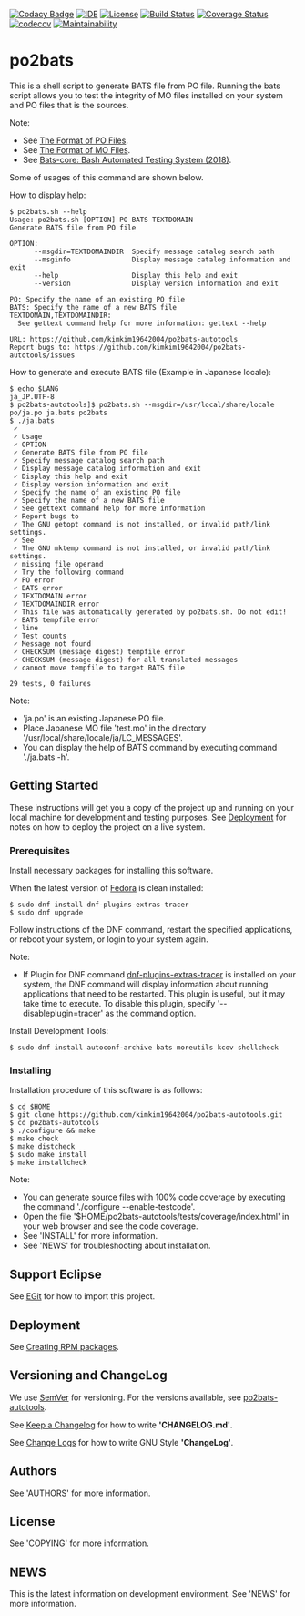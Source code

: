 <!--
 Document File Format:
	- GFM (GitHub Flavored Markdown)
References:
	- [Mastering Markdown](https://guides.github.com/features/mastering-markdown/)
	- [Markdown Editor](https://jbt.github.io/markdown-editor/)
	- [A template to make good README.md](https://gist.github.com/PurpleBooth/109311bb0361f32d87a2)
-->

[![Codacy Badge](https://api.codacy.com/project/badge/Grade/0e1c75ade3f74743ba5f18911e3ef4ca)](https://app.codacy.com/app/kimkim19642004/po2bats-autotools?utm_source=github.com&utm_medium=referral&utm_content=kimkim19642004/po2bats-autotools&utm_campaign=Badge_Grade_Settings)
[![IDE](https://img.shields.io/badge/Eclipse-CDT%2FAutotools-blue.svg?logo=eclipse)](https://wiki.eclipse.org/Linux_Tools_Project/Autotools/User_Guide)
[![License](http://img.shields.io/badge/license-MIT-blue.svg?style=flat)](https://choosealicense.com/licenses/mit/)
[![Build Status](https://travis-ci.com/kimkim19642004/po2bats-autotools.svg?branch=master)](https://travis-ci.com/kimkim19642004/po2bats-autotools)
[![Coverage Status](https://coveralls.io/repos/github/kimkim19642004/po2bats-autotools/badge.svg?branch=master)](https://coveralls.io/github/kimkim19642004/po2bats-autotools?branch=master)
[![codecov](https://codecov.io/gh/kimkim19642004/po2bats-autotools/branch/master/graph/badge.svg)](https://codecov.io/gh/kimkim19642004/po2bats-autotools)
[![Maintainability](https://api.codeclimate.com/v1/badges/b0decaccaa58a20b1cde/maintainability)](https://codeclimate.com/github/kimkim19642004/po2bats-autotools/maintainability)

# po2bats

This is a shell script to generate BATS file from PO file.
Running the bats script allows you to test the integrity of MO files installed on your system and PO files that is the sources.

Note:
- See [The Format of PO Files](https://www.gnu.org/software/gettext/manual/html_node/PO-Files.html).
- See [The Format of MO Files](https://www.gnu.org/software/gettext/manual/html_node/MO-Files.html).
- See [Bats-core: Bash Automated Testing System (2018)](https://github.com/bats-core/bats-core).

Some of usages of this command are shown below.

How to display help:
```
$ po2bats.sh --help
Usage: po2bats.sh [OPTION] PO BATS TEXTDOMAIN
Generate BATS file from PO file

OPTION:
      --msgdir=TEXTDOMAINDIR  Specify message catalog search path
      --msginfo               Display message catalog information and exit
      --help                  Display this help and exit
      --version               Display version information and exit

PO: Specify the name of an existing PO file
BATS: Specify the name of a new BATS file
TEXTDOMAIN,TEXTDOMAINDIR:
  See gettext command help for more information: gettext --help

URL: https://github.com/kimkim19642004/po2bats-autotools
Report bugs to: https://github.com/kimkim19642004/po2bats-autotools/issues
```

How to generate and execute BATS file (Example in Japanese locale):
```
$ echo $LANG
ja_JP.UTF-8
$ po2bats-autotools]$ po2bats.sh --msgdir=/usr/local/share/locale po/ja.po ja.bats po2bats
$ ./ja.bats
 ✓ 
 ✓ Usage
 ✓ OPTION
 ✓ Generate BATS file from PO file
 ✓ Specify message catalog search path
 ✓ Display message catalog information and exit
 ✓ Display this help and exit
 ✓ Display version information and exit
 ✓ Specify the name of an existing PO file
 ✓ Specify the name of a new BATS file
 ✓ See gettext command help for more information
 ✓ Report bugs to
 ✓ The GNU getopt command is not installed, or invalid path/link settings.
 ✓ See
 ✓ The GNU mktemp command is not installed, or invalid path/link settings.
 ✓ missing file operand
 ✓ Try the following command
 ✓ PO error
 ✓ BATS error
 ✓ TEXTDOMAIN error
 ✓ TEXTDOMAINDIR error
 ✓ This file was automatically generated by po2bats.sh. Do not edit!
 ✓ BATS tempfile error
 ✓ line
 ✓ Test counts
 ✓ Message not found
 ✓ CHECKSUM (message digest) tempfile error
 ✓ CHECKSUM (message digest) for all translated messages
 ✓ cannot move tempfile to target BATS file

29 tests, 0 failures
```
Note:
- 'ja.po' is an existing Japanese PO file.
- Place Japanese MO file 'test.mo' in the directory '/usr/local/share/locale/ja/LC_MESSAGES'.
- You can display the help of BATS command by executing command './ja.bats -h'.

## Getting Started

These instructions will get you a copy of the project up and running on your local machine for development and testing purposes. See [Deployment](#id_deployment) for notes on how to deploy the project on a live system.

### Prerequisites

Install necessary packages for installing this software.

When the latest version of [Fedora](https://getfedora.org/) is clean installed:
```
$ sudo dnf install dnf-plugins-extras-tracer
$ sudo dnf upgrade
```
Follow instructions of the DNF command, restart the specified applications, or reboot your system, or login to your system again.

Note:
- If Plugin for DNF command [dnf-plugins-extras-tracer](http://tracer.readthedocs.io/en/latest/user-guide/) is installed on your system, the DNF command will display information about running applications that need to be restarted. This plugin is useful, but it may take time to execute. To disable this plugin, specify '--disableplugin=tracer' as the command option.

Install Development Tools:
```
$ sudo dnf install autoconf-archive bats moreutils kcov shellcheck
```

### Installing

Installation procedure of this software is as follows:
```
$ cd $HOME
$ git clone https://github.com/kimkim19642004/po2bats-autotools.git
$ cd po2bats-autotools
$ ./configure && make
$ make check
$ make distcheck
$ sudo make install
$ make installcheck
```

Note:
- You can generate source files with 100% code coverage by executing the command './configure --enable-testcode'.
- Open the file '$HOME/po2bats-autotools/tests/coverage/index.html' in your web browser and see the code coverage.
- See 'INSTALL' for more information.
- See 'NEWS' for troubleshooting about installation.

<div id="id_deployment"></div>

## Support Eclipse

See [EGit](https://www.eclipse.org/egit/) for how to import this project.

## Deployment

See [Creating RPM packages](https://docs.fedoraproject.org/en-US/quick-docs/creating-rpm-packages/index.html).

## Versioning and ChangeLog

We use [SemVer](http://semver.org/) for versioning. For the versions available, see [po2bats-autotools](https://github.com/kimkim19642004/po2bats-autotools).

See [Keep a Changelog](https://keepachangelog.com/en/1.0.0/) for how to write **'CHANGELOG.md'**.

See [Change Logs](https://www.gnu.org/prep/standards/html_node/Change-Logs.html) for how to write GNU Style **'ChangeLog'**.

## Authors

See 'AUTHORS' for more information.

## License

See 'COPYING' for more information.

## NEWS

This is the latest information on development environment.
See 'NEWS' for more information.
